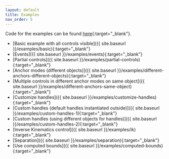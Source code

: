 ```yaml
---
layout: default
title: Examples
nav_order: 5
---
```


Code for the examples can be found [here](https://github.com/tocttou/three-freeform-controls/tree/gh-pages/examples){:target="_blank"}.

- [Basic example with all controls visible]({{ site.baseurl }}/examples/basic){:target="_blank"}
- [Events]({{ site.baseurl }}/examples/events){:target="_blank"}
- [Partial controls]({{ site.baseurl }}/examples/partial-controls){:target="_blank"}
- [Anchor modes (different objects)]({{ site.baseurl }}/examples/different-anchors-different-objects){:target="_blank"}
- [Multiple controls in different anchor modes on same object]({{ site.baseurl }}/examples/different-anchors-same-object){:target="_blank"}
- [Customize handles]({{ site.baseurl }}/examples/customize-handles){:target="_blank"}
- [Custom handles (default handles instantiated outside)]({{ site.baseurl }}/examples/custom-handles-1){:target="_blank"}
- [Custom handles (using different objects for handles)]({{ site.baseurl }}/examples/custom-handles-2){:target="_blank"}
- [Inverse Kinematics control]({{ site.baseurl }}/examples/ik){:target="_blank"}
- [Separation]({{ site.baseurl }}/examples/separation){:target="_blank"}
- [Use computed bounds]({{ site.baseurl }}/examples/computed-bounds){:target="_blank"}
